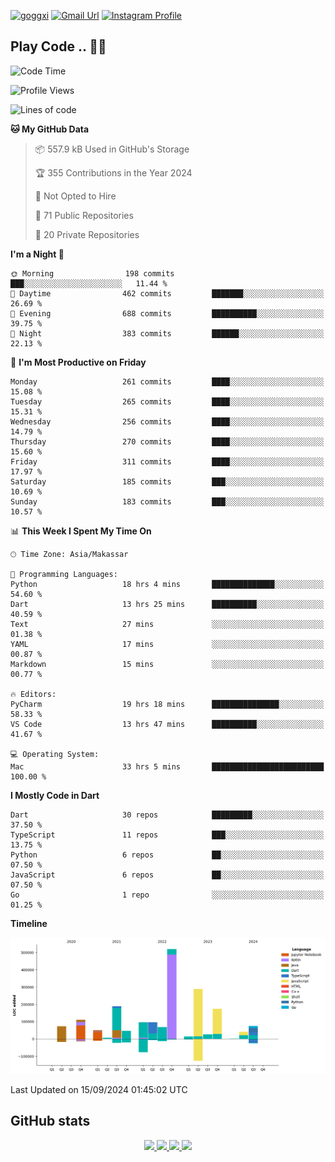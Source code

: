 [![goggxi](https://img.shields.io/badge/Portofolio-Goggxi-orange)](https://goggxi.github.io)
[![Gmail Url](https://img.shields.io/twitter/url?label=Goggxi@gmail.com&logo=gmail&style=social&url=http%3A%2F%2Fmailto%3Acontact.Goggxi@gmail.com)](mailto:Goggxi@gmail.com) [![Instagram Profile](https://img.shields.io/twitter/url?label=moh_rifkan&logo=instagram&style=social&url=https://www.instagram.com/moh_rifkan/)](https://www.instagram.com/moh_rifkan/)

## Play Code .. 💬🚀

<!-- [![Moh Rifkan GitHub stats](https://github-readme-stats.vercel.app/api?username=goggxi&count_private=true&show_icons=true&theme=dracula&custom_title=Goggxi%20Statistic%20🚀)](https://github.com/goggxi/goggxi)

[![Top Langs](https://github-readme-stats.vercel.app/api/top-langs/?username=goggxi&langs_count=8&layout=compact&show_icons=true&theme=dracula)](https://github.com/goggxi/goggxi) -->

<!--START_SECTION:waka-->
![Code Time](http://img.shields.io/badge/Code%20Time-3%2C310%20hrs%204%20mins-blue)

![Profile Views](http://img.shields.io/badge/Profile%20Views-1-blue)

![Lines of code](https://img.shields.io/badge/From%20Hello%20World%20I%27ve%20Written-1.9%20million%20lines%20of%20code-blue)

**🐱 My GitHub Data** 

> 📦 557.9 kB Used in GitHub's Storage 
 > 
> 🏆 355 Contributions in the Year 2024
 > 
> 🚫 Not Opted to Hire
 > 
> 📜 71 Public Repositories 
 > 
> 🔑 20 Private Repositories 
 > 
**I'm a Night 🦉** 

```text
🌞 Morning                198 commits         ███░░░░░░░░░░░░░░░░░░░░░░   11.44 % 
🌆 Daytime                462 commits         ███████░░░░░░░░░░░░░░░░░░   26.69 % 
🌃 Evening                688 commits         ██████████░░░░░░░░░░░░░░░   39.75 % 
🌙 Night                  383 commits         ██████░░░░░░░░░░░░░░░░░░░   22.13 % 
```
📅 **I'm Most Productive on Friday** 

```text
Monday                   261 commits         ████░░░░░░░░░░░░░░░░░░░░░   15.08 % 
Tuesday                  265 commits         ████░░░░░░░░░░░░░░░░░░░░░   15.31 % 
Wednesday                256 commits         ████░░░░░░░░░░░░░░░░░░░░░   14.79 % 
Thursday                 270 commits         ████░░░░░░░░░░░░░░░░░░░░░   15.60 % 
Friday                   311 commits         ████░░░░░░░░░░░░░░░░░░░░░   17.97 % 
Saturday                 185 commits         ███░░░░░░░░░░░░░░░░░░░░░░   10.69 % 
Sunday                   183 commits         ███░░░░░░░░░░░░░░░░░░░░░░   10.57 % 
```


📊 **This Week I Spent My Time On** 

```text
🕑︎ Time Zone: Asia/Makassar

💬 Programming Languages: 
Python                   18 hrs 4 mins       ██████████████░░░░░░░░░░░   54.60 % 
Dart                     13 hrs 25 mins      ██████████░░░░░░░░░░░░░░░   40.59 % 
Text                     27 mins             ░░░░░░░░░░░░░░░░░░░░░░░░░   01.38 % 
YAML                     17 mins             ░░░░░░░░░░░░░░░░░░░░░░░░░   00.87 % 
Markdown                 15 mins             ░░░░░░░░░░░░░░░░░░░░░░░░░   00.77 % 

🔥 Editors: 
PyCharm                  19 hrs 18 mins      ███████████████░░░░░░░░░░   58.33 % 
VS Code                  13 hrs 47 mins      ██████████░░░░░░░░░░░░░░░   41.67 % 

💻 Operating System: 
Mac                      33 hrs 5 mins       █████████████████████████   100.00 % 
```

**I Mostly Code in Dart** 

```text
Dart                     30 repos            █████████░░░░░░░░░░░░░░░░   37.50 % 
TypeScript               11 repos            ███░░░░░░░░░░░░░░░░░░░░░░   13.75 % 
Python                   6 repos             ██░░░░░░░░░░░░░░░░░░░░░░░   07.50 % 
JavaScript               6 repos             ██░░░░░░░░░░░░░░░░░░░░░░░   07.50 % 
Go                       1 repo              ░░░░░░░░░░░░░░░░░░░░░░░░░   01.25 % 
```



**Timeline**

![Lines of Code chart](https://raw.githubusercontent.com/Goggxi/Goggxi/main/assets/bar_graph.png)


 Last Updated on 15/09/2024 01:45:02 UTC
<!--END_SECTION:waka-->

## GitHub stats

<p align="center">
  <a href="https://github.com/goggxi">
    <img src="http://github-profile-summary-cards.vercel.app/api/cards/profile-details?username=goggxi&theme=transparent" />
  </a>
  <a href="https://github.com/goggxi">
    <img src="https://github-readme-streak-stats.herokuapp.com/?user=goggxi&hide_border=true&card_width=338&theme=transparent" />
  </a>
  <a href="https://github.com/goggxi">
    <img src="http://github-profile-summary-cards.vercel.app/api/cards/stats?username=goggxi&theme=transparent" />
  </a>
  <a href="https://github.com/goggxi">
    <img src="https://github-readme-stats.vercel.app/api/top-langs/?username=goggxi&langs_count=10&exclude_repo=&hide=c,makefile,html,css,sass,nix,nunjucks,tsql,dockerfile,shell&card_width=699&hide_border=true&theme=transparent" />
  </a>
  <!-- <br/>
  <a href="https://github.com/goggxi">
    <img src="https://komarev.com/ghpvc/?username=goggxi&color=blue&style=flat" />
  </a> -->
</p>
